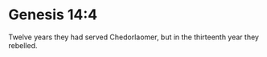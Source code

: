 # Genesis 14:4

Twelve years they had served Chedorlaomer, but in the thirteenth year they rebelled.
